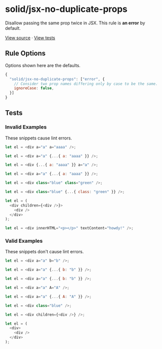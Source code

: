 <!-- doc-gen HEADER -->
# solid/jsx-no-duplicate-props
Disallow passing the same prop twice in JSX.
This rule is **an error** by default.

[View source](../src/rules/jsx-no-duplicate-props.ts) · [View tests](../test/rules/jsx-no-duplicate-props.test.ts)
<!-- end-doc-gen -->

<!-- doc-gen OPTIONS -->
## Rule Options

Options shown here are the defaults. 

```js
{
  "solid/jsx-no-duplicate-props": ["error", { 
    // Consider two prop names differing only by case to be the same.
    ignoreCase: false, 
  }]
}
```
<!-- end-doc-gen -->

<!-- doc-gen CASES -->
## Tests

### Invalid Examples

These snippets cause lint errors.

```js
let el = <div a="a" a="aaaa" />;

let el = <div a="a" {...{ a: "aaaa" }} />;

let el = <div {...{ a: "aaaa" }} a="a" />;

let el = <div a="a" {...{ a: "aaaa" }} />;

let el = <div class="blue" class="green" />;

let el = <div class="blue" {...{ class: "green" }} />;

let el = (
  <div children={<div />}>
    <div />
  </div>
);

let el = <div innerHTML="<p></p>" textContent="howdy!" />;
```

### Valid Examples

These snippets don't cause lint errors.

```js
let el = <div a="a" b="b" />;

let el = <div a="a" {...{ b: "b" }} />;

let el = <div a="a" {...{ b: "b" }} />;

let el = <div a="a" A="A" />;

let el = <div a="a" {...{ A: "A" }} />;

let el = <div class="blue" />;

let el = <div children={<div />} />;

let el = (
  <div>
    <div />
  </div>
);
```
<!-- end-doc-gen -->
